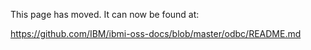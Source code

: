 This page has moved. It can now be found at:

https://github.com/IBM/ibmi-oss-docs/blob/master/odbc/README.md